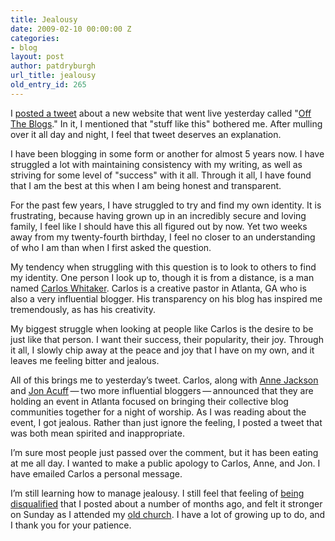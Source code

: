 ```yaml
---
title: Jealousy
date: 2009-02-10 00:00:00 Z
categories:
- blog
layout: post
author: patdryburgh
url_title: jealousy
old_entry_id: 265
---
```


I <a href="http://twitter.com/patdryburgh/status/1193232824">posted a tweet</a> about a new website that went live yesterday called "<a href="http://offtheblogs.com/">Off The Blogs</a>." In it, I mentioned that "stuff like this" bothered me. After mulling over it all day and night, I feel that tweet deserves an explanation.

I have been blogging in some form or another for almost 5 years now. I have struggled a lot with maintaining consistency with my writing, as well as striving for some level of "success" with it all. Through it all, I have found that I am the best at this when I am being honest and transparent.

For the past few years, I have struggled to try and find my own identity. It is frustrating, because having grown up in an incredibly secure and loving family, I feel like I should have this all figured out by now. Yet two weeks away from my twenty-fourth birthday, I feel no closer to an understanding of who I am than when I first asked the question.

My tendency when struggling with this question is to look to others to find my identity. One person I look up to, though it is from a distance, is a man named <a href="http://ragamuffinsoul.com/">Carlos Whitaker</a>. Carlos is a creative pastor in Atlanta, GA who is also a very influential blogger. His transparency on his blog has inspired me tremendously, as has his creativity.

My biggest struggle when looking at people like Carlos is the desire to be just like that person. I want their success, their popularity, their joy. Through it all, I slowly chip away at the peace and joy that I have on my own, and it leaves me feeling bitter and jealous.

All of this brings me to yesterday’s tweet. Carlos, along with <a href="http://flowerdust.net/">Anne Jackson</a> and <a href="http://stuffchristianslike.net/">Jon Acuff</a> — two more influential bloggers — announced that they are holding an event in Atlanta focused on bringing their collective blog communities together for a night of worship. As I was reading about the event, I got jealous. Rather than just ignore the feeling, I posted a tweet that was both mean spirited and inappropriate.

I’m sure most people just passed over the comment, but it has been eating at me all day. I wanted to make a public apology to Carlos, Anne, and Jon. I have emailed Carlos a personal message.

I’m still learning how to manage jealousy. I still feel that feeling of <a href="http://patdryburgh.net/blog/could-i-go-to-church/">being disqualified</a> that I posted about a number of months ago, and felt it stronger on Sunday as I attended my <a href="http://connexuscommunity.com/">old church</a>. I have a lot of growing up to do, and I thank you for your patience.